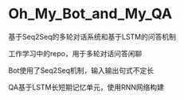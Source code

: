 # Oh_My_Bot_and_My_QA
基于Seq2Seq的多轮对话系统和基于LSTM的问答机制

工作学习中的repo，用于多轮对话问答闲聊

Bot使用了Seq2Seq机制，输入输出句式不定长


QA基于LSTM长短期记忆单元，使用RNN网络构建
